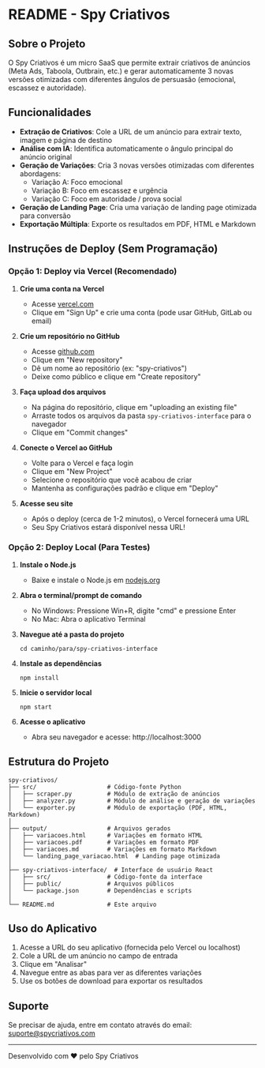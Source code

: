# README - Spy Criativos 

## Sobre o Projeto

O Spy Criativos é um micro SaaS que permite extrair criativos de anúncios (Meta Ads, Taboola, Outbrain, etc.) e gerar automaticamente 3 novas versões otimizadas com diferentes ângulos de persuasão (emocional, escassez e autoridade).

## Funcionalidades

- **Extração de Criativos**: Cole a URL de um anúncio para extrair texto, imagem e página de destino
- **Análise com IA**: Identifica automaticamente o ângulo principal do anúncio original
- **Geração de Variações**: Cria 3 novas versões otimizadas com diferentes abordagens:
  - Variação A: Foco emocional
  - Variação B: Foco em escassez e urgência
  - Variação C: Foco em autoridade / prova social
- **Geração de Landing Page**: Cria uma variação de landing page otimizada para conversão
- **Exportação Múltipla**: Exporte os resultados em PDF, HTML e Markdown

## Instruções de Deploy (Sem Programação)

### Opção 1: Deploy via Vercel (Recomendado)

1. **Crie uma conta na Vercel**
   - Acesse [vercel.com](https://vercel.com)
   - Clique em "Sign Up" e crie uma conta (pode usar GitHub, GitLab ou email)

2. **Crie um repositório no GitHub**
   - Acesse [github.com](https://github.com)
   - Clique em "New repository"
   - Dê um nome ao repositório (ex: "spy-criativos")
   - Deixe como público e clique em "Create repository"

3. **Faça upload dos arquivos**
   - Na página do repositório, clique em "uploading an existing file"
   - Arraste todos os arquivos da pasta `spy-criativos-interface` para o navegador
   - Clique em "Commit changes"

4. **Conecte o Vercel ao GitHub**
   - Volte para o Vercel e faça login
   - Clique em "New Project"
   - Selecione o repositório que você acabou de criar
   - Mantenha as configurações padrão e clique em "Deploy"

5. **Acesse seu site**
   - Após o deploy (cerca de 1-2 minutos), o Vercel fornecerá uma URL
   - Seu Spy Criativos estará disponível nessa URL!

### Opção 2: Deploy Local (Para Testes)

1. **Instale o Node.js**
   - Baixe e instale o Node.js em [nodejs.org](https://nodejs.org)

2. **Abra o terminal/prompt de comando**
   - No Windows: Pressione Win+R, digite "cmd" e pressione Enter
   - No Mac: Abra o aplicativo Terminal

3. **Navegue até a pasta do projeto**
   ```
   cd caminho/para/spy-criativos-interface
   ```

4. **Instale as dependências**
   ```
   npm install
   ```

5. **Inicie o servidor local**
   ```
   npm start
   ```

6. **Acesse o aplicativo**
   - Abra seu navegador e acesse: http://localhost:3000

## Estrutura do Projeto

```
spy-criativos/
├── src/                    # Código-fonte Python
│   ├── scraper.py          # Módulo de extração de anúncios
│   ├── analyzer.py         # Módulo de análise e geração de variações
│   └── exporter.py         # Módulo de exportação (PDF, HTML, Markdown)
│
├── output/                 # Arquivos gerados
│   ├── variacoes.html      # Variações em formato HTML
│   ├── variacoes.pdf       # Variações em formato PDF
│   ├── variacoes.md        # Variações em formato Markdown
│   └── landing_page_variacao.html  # Landing page otimizada
│
├── spy-criativos-interface/  # Interface de usuário React
│   ├── src/                # Código-fonte da interface
│   ├── public/             # Arquivos públicos
│   └── package.json        # Dependências e scripts
│
└── README.md               # Este arquivo
```

## Uso do Aplicativo

1. Acesse a URL do seu aplicativo (fornecida pelo Vercel ou localhost)
2. Cole a URL de um anúncio no campo de entrada
3. Clique em "Analisar"
4. Navegue entre as abas para ver as diferentes variações
5. Use os botões de download para exportar os resultados

## Suporte

Se precisar de ajuda, entre em contato através do email: suporte@spycriativos.com

---

Desenvolvido com ❤️ pelo Spy Criativos
